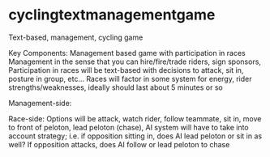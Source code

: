 # cyclingtextmanagementgame
Text-based, management, cycling game

Key Components:
Management based game with participation in races
Management in the sense that you can hire/fire/trade riders, sign sponsors, 
Participation in races will be text-based with decisions to attack, sit in, posture in group, etc...
Races will factor in some system for energy, rider strengths/weaknesses, ideally should last about 5 minutes or so

Management-side:


Race-side:
Options will be attack, watch rider, follow teammate, sit in, move to front of peloton, lead peloton (chase), 
AI system will have to take into account strategy; i.e. if opposition sitting in, does AI lead peloton or sit in as well? If
opposition attacks, does AI follow or lead peloton to chase
